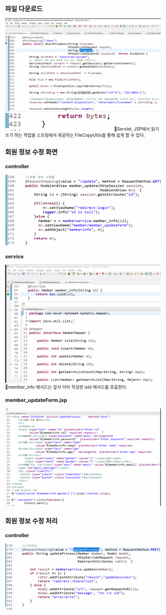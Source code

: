 ## 파일 다운로드
![](../image/Pasted%20image%2020240423092302.png)
![](../image/Pasted%20image%2020240423093432.png)
📌Servlet, JSP에서 읽기 쓰기 하는 작업을 스프링에서 제공하는 FileCopyUtils를 통해 쉽게 할 수 있다.



## 회원 정보 수정 화면
### controller
![](../image/Pasted%20image%2020240423100438.png)

### service
![](../image/Pasted%20image%2020240423101221.png)
📌member_info 메서드는 앞서 이미 작성한 isId 메서드를 호출한다.

### member_updateForm.jsp
![](../image/Pasted%20image%2020240423103016.png)


## 회원 정보 수정 처리
### controller
![](../image/Pasted%20image%2020240423103446.png)
